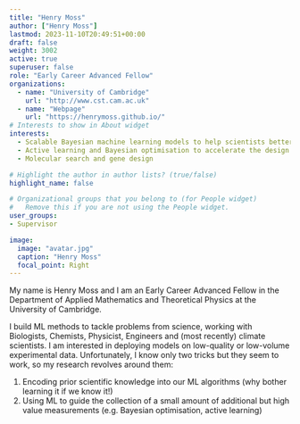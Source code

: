 ```yaml
---
title: "Henry Moss"
author: ["Henry Moss"]
lastmod: 2023-11-10T20:49:51+00:00
draft: false
weight: 3002
active: true
superuser: false
role: "Early Career Advanced Fellow"
organizations:
  - name: "University of Cambridge"
    url: "http://www.cst.cam.ac.uk"
  - name: "Webpage"
    url: "https://henrymoss.github.io/"
# Interests to show in About widget
interests:
  - Scalable Bayesian machine learning models to help scientists better understand the world around us
  - Active learning and Bayesian optimisation to accelerate the design of new technologies
  - Molecular search and gene design

# Highlight the author in author lists? (true/false)
highlight_name: false

# Organizational groups that you belong to (for People widget)
#   Remove this if you are not using the People widget.
user_groups:
- Supervisor

image:
  image: "avatar.jpg"
  caption: "Henry Moss"
  focal_point: Right
---
```

My name is Henry Moss and I am an Early Career Advanced Fellow in the Department of Applied Mathematics and Theoretical Physics at the University of Cambridge.


I build ML methods to tackle problems from science, working with Biologists, Chemists, Physicist, Engineers and (most recently) climate scientists.  I am interested in deploying models on low-quality or low-volume experimental data. Unfortunately, I know only two tricks but they seem to work, so my research revolves around them:
1) Encoding prior scientific knowledge into our ML algorithms (why bother learning it if we know it!)
2) Using ML to guide the collection of a small amount of additional but high value measurements (e.g. Bayesian optimisation, active learning)

